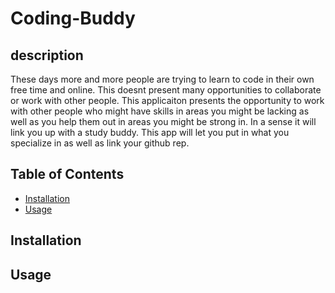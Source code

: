 # Coding-Buddy

## description

These days more and more people are trying to learn to code in their own free time and online. This doesnt present many opportunities to collaborate or work with other people.
This applicaiton presents the opportunity to work with other people who might have skills in areas you might be lacking as well as you help them out in areas you might be strong in. In a sense it will link you up with a study buddy. This app will let you put in what you specialize in as well as link your github rep. 


## Table of Contents

* [Installation](#installation)
* [Usage](#usage)

## Installation



## Usage



